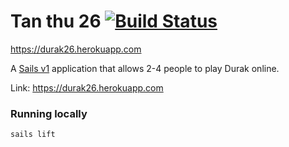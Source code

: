 # Tan thu 26 [![Build Status](https://travis-ci.org/vanphuong12a2/durak26.svg?branch=master)](https://travis-ci.org/vanphuong12a2/durak26)

https://durak26.herokuapp.com

A [Sails v1](https://sailsjs.com) application that allows 2-4 people to play Durak online.

Link: https://durak26.herokuapp.com

### Running locally
```$xslt
sails lift
```
